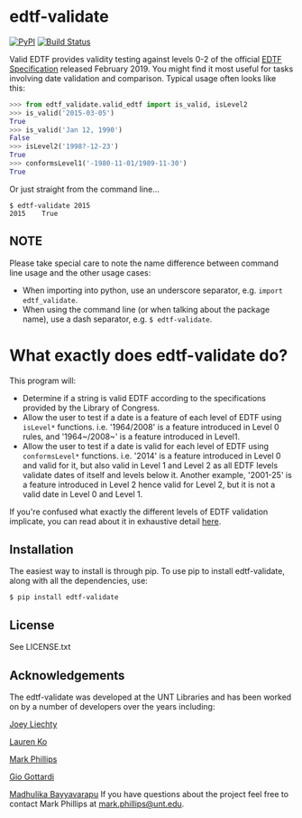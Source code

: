 edtf-validate
=========================
[![PyPI](https://img.shields.io/pypi/v/edtf-validate.svg)](https://pypi.python.org/pypi/edtf-validate)
[![Build Status](https://github.com/unt-libraries/edtf-validate/actions/workflows/test.yml/badge.svg?branch=master)](https://github.com/unt-libraries/edtf-validate/actions)

Valid EDTF provides validity testing against levels 0-2 of the official [EDTF Specification](https://www.loc.gov/standards/datetime/edtf.html) released February 2019.
You might find it most useful for tasks involving date validation and comparison. Typical usage often looks like this:

```python
>>> from edtf_validate.valid_edtf import is_valid, isLevel2
>>> is_valid('2015-03-05')
True
>>> is_valid('Jan 12, 1990')
False
>>> isLevel2('1998?-12-23')
True
>>> conformsLevel1('-1980-11-01/1989-11-30')
True
```

Or just straight from the command line...

```console
$ edtf-validate 2015
2015	True
```

NOTE
----

Please take special care to note the name difference between command line usage and the other usage cases:

* When importing into python, use an underscore separator, e.g. `import edtf_validate`.
* When using the command line (or when talking about the package name), use a dash separator, e.g. `$ edtf-validate`.

What exactly does edtf-validate do?
===============================================

This program will:

* Determine if a string is valid EDTF according to the specifications provided by the Library of Congress.
* Allow the user to test if a date is a feature of each level of EDTF using `isLevel*` functions.
  i.e. '1964/2008' is a feature introduced in Level 0 rules, and '1964~/2008~' is a feature introduced in Level1.
* Allow the user to test if a date is valid for each level of EDTF using `conformsLevel*` functions.
  i.e. '2014' is a feature introduced in Level 0 and valid for it, but also valid in Level 1 and Level 2 as all EDTF levels validate dates of itself and levels below it.
  Another example, '2001-25' is a feature introduced in Level 2 hence valid for Level 2, but it is not a valid date in Level 0 and Level 1.

If you're confused what exactly the different levels of EDTF validation implicate, you can read about it in exhaustive detail [here](https://www.loc.gov/standards/datetime).


Installation
------------

The easiest way to install is through pip. To use pip to install edtf-validate, along with all the dependencies, use:

```console
$ pip install edtf-validate
```


License
-------

See LICENSE.txt


Acknowledgements
----------------

The edtf-validate was developed at the UNT Libraries and has been worked on by a number of developers over the years including:

[Joey Liechty](https://github.com/yeahdef)

[Lauren Ko](https://github.com/ldko) 

[Mark Phillips](https://github.com/vphill)

[Gio Gottardi](https://github.com/somexpert)

[Madhulika Bayyavarapu](https://github.com/madhulika95b)
If you have questions about the project feel free to contact Mark Phillips at mark.phillips@unt.edu.

